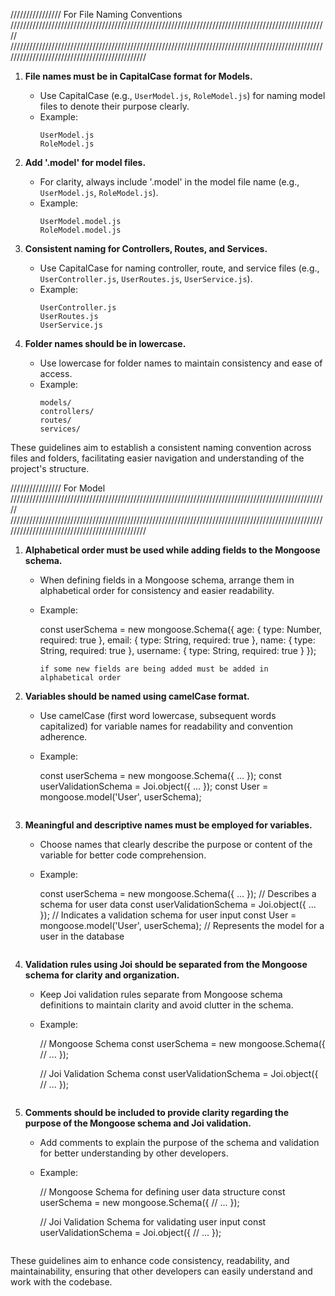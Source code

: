 ////////////////   For File Naming Conventions /////////////////////////////////////////////////////////////////////////////////////////////////////
//////////////////////////////////////////////////////////////////////////////////////////////////////////////////////////////////////////////

1. **File names must be in CapitalCase format for Models.**
   - Use CapitalCase (e.g., `UserModel.js`, `RoleModel.js`) for naming model files to denote their purpose clearly.
   - Example:
     ```
     UserModel.js
     RoleModel.js
     ```

2. **Add '.model' for model files.**
   - For clarity, always include '.model' in the model file name (e.g., `UserModel.js`, `RoleModel.js`).
   - Example:
     ```
     UserModel.model.js
     RoleModel.model.js
     ```

3. **Consistent naming for Controllers, Routes, and Services.**
   - Use CapitalCase for naming controller, route, and service files (e.g., `UserController.js`, `UserRoutes.js`, `UserService.js`).
   - Example:
     ```
     UserController.js
     UserRoutes.js
     UserService.js
     ```

4. **Folder names should be in lowercase.**
   - Use lowercase for folder names to maintain consistency and ease of access.
   - Example:
     ```
     models/
     controllers/
     routes/
     services/
     ```

These guidelines aim to establish a consistent naming convention across files and folders, facilitating easier navigation and understanding of the project's structure.




////////////////   For Model /////////////////////////////////////////////////////////////////////////////////////////////////////
//////////////////////////////////////////////////////////////////////////////////////////////////////////////////////////////////////////////

1. **Alphabetical order must be used while adding fields to the Mongoose schema.**
   - When defining fields in a Mongoose schema, arrange them in alphabetical order for consistency and easier readability.
   - Example:
    
     const userSchema = new mongoose.Schema({
         age: {
             type: Number,
             required: true
         },
         email: {
             type: String,
             required: true
         },
         name: {
             type: String,
             required: true
         },
         username: {
             type: String,
             required: true
         }
     });
     ```
     if some new fields are being added must be added in alphabetical order

2. **Variables should be named using camelCase format.**
   - Use camelCase (first word lowercase, subsequent words capitalized) for variable names for readability and convention adherence.
   - Example:
    
     const userSchema = new mongoose.Schema({ ... });
     const userValidationSchema = Joi.object({ ... });
     const User = mongoose.model('User', userSchema);
     ```

3. **Meaningful and descriptive names must be employed for variables.**
   - Choose names that clearly describe the purpose or content of the variable for better code comprehension.
   - Example:
    
     const userSchema = new mongoose.Schema({ ... }); // Describes a schema for user data
     const userValidationSchema = Joi.object({ ... }); // Indicates a validation schema for user input
     const User = mongoose.model('User', userSchema); // Represents the model for a user in the database
     ```

4. **Validation rules using Joi should be separated from the Mongoose schema for clarity and organization.**
   - Keep Joi validation rules separate from Mongoose schema definitions to maintain clarity and avoid clutter in the schema.
   - Example:
    
     // Mongoose Schema
     const userSchema = new mongoose.Schema({
         // ...
     });

     // Joi Validation Schema
     const userValidationSchema = Joi.object({
         // ...
     });
     ```

5. **Comments should be included to provide clarity regarding the purpose of the Mongoose schema and Joi validation.**
   - Add comments to explain the purpose of the schema and validation for better understanding by other developers.
   - Example:
    
     // Mongoose Schema for defining user data structure
     const userSchema = new mongoose.Schema({
         // ...
     });

     // Joi Validation Schema for validating user input
     const userValidationSchema = Joi.object({
         // ...
     });
     ```

These guidelines aim to enhance code consistency, readability, and maintainability, ensuring that other developers can easily understand and work with the codebase.




